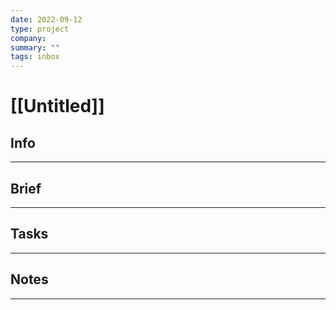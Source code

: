 ```yaml
---
date: 2022-09-12
type: project
company: 
summary: ""
tags: inbox
---
```


# [[Untitled]]


## Info

---

## Brief


---

## Tasks


---

## Notes


---